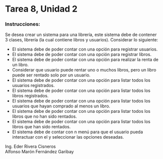 ﻿# Tarea 8, Unidad 2

### Instrucciones:

Se desea crear un sistema para una librería, este sistema debe de contener 3 clases, librería (la cual contiene libros y usuarios).  Considerar lo siguiente:

- El sistema debe de poder contar con una opción para registrar usuarios.
- El sistema debe de poder contar con una opción para registrar libros.
- El sistema debe de poder contar con una opción para realizar la renta de un libro.
- Considerar que usuario puede rentar uno o muchos libros, pero un libro puede ser rentado solo por un usuario.
- El sistema debe de poder contar con una opción para listar todos los usuarios registrados.
- El sistema debe de poder contar con una opción para listar todos los libros registrados.
- El sistema debe de poder contar con una opción para listar todos los usuarios que hayan comprado al menos un libro.
- El sistema debe de poder contar con una opción para listar todos los libros que no han sido rentados.
- El sistema debe de poder contar con una opción para listar todos los libros que han sido rentados.
- El sistema debe de contar con n menú para que el usuario pueda interactuar con el y seleccionar las opciones deseadas.

Ing. Eder Rivera Cisneros  
Alfonso Marón Fernández Garibay
